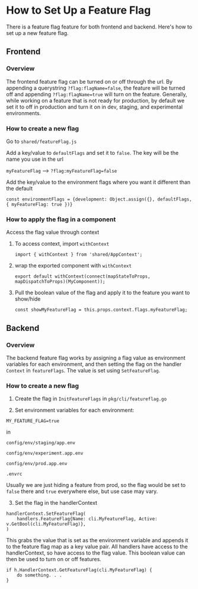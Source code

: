 # How to Set Up a Feature Flag

There is a feature flag feature for both frontend and backend.  Here's how to set up a new feature flag.

## Frontend

### Overview

The frontend feature flag can be turned on or off through the url.  By appending a querystring `?flag:flagName=false`, the feature will be turned off and appending `?flag:flagName=true` will turn on the feature.  Generally, while working on a feature that is not ready for production, by default we set it to off in production and turn it on in dev, staging, and experimental environments.

### How to create a new flag

Go to `shared/featureFlag.js`

Add a key/value to `defaultFlags` and set it to `false`.  The key will be the name you use in the url


`myFeatureFlag` --> `?flag:myFeatureFlag=false`

Add the key/value to the environment flags where you want it different than the default

```
const environmentFlags = {development: Object.assign({}, defaultFlags, { myFeatureFlag: true })}
```
### How to apply the flag in a component

Access the flag value through context
1) To access context, import `withContext`

   ```
   import { withContext } from 'shared/AppContext';
2) wrap the exported component with `withContext`

   ```
   export default withContext(connect(mapStateToProps, mapDispatchToProps)(MyComponent));
3) Pull the boolean value of the flag and apply it to the feature you want to show/hide

   ```
   const showMyFeatureFlag = this.props.context.flags.myFeatureFlag;
## Backend

### Overview

The backend feature flag works by assigning a flag value as environment variables for each environment, and then setting the flag on the handler `Context` in `featureFlags`.  The value is set using `SetFeatureFlag`.

### How to create a new flag

1) Create the flag in `InitFeatureFlags` in `pkg/cli/featureflag.go`

2) Set environment variables for each environment: 

`MY_FEATURE_FLAG=true`

in

`config/env/staging/app.env`

`config/env/experiment.app.env`

`config/env/prod.app.env`

`.envrc`

Usually we are just hiding a feature from prod, so the flag would be set to `false` there and `true` everywhere else, but use case may vary.

3) Set the flag in the handlerContext

```
handlerContext.SetFeatureFlag(
	handlers.FeatureFlag{Name: cli.MyFeatureFlag, Active: v.GetBool(cli.MyFeatureFlag)},
)
```

This grabs the value that is set as the environment variable and appends it to the feature flag map as a key value pair.
All handlers have access to the handlerContext, so have access to the flag value.  This boolean value can then be used to turn on or off features.

```
if h.HandlerContext.GetFeatureFlag(cli.MyFeatureFlag) {
    do something. . .
}
```
